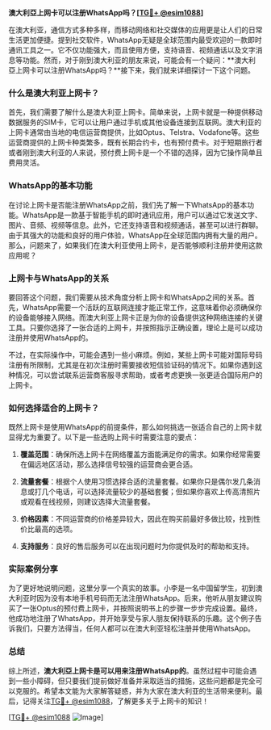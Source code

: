 **澳大利亞上网卡可以注册WhatsApp吗？[[TG💪+ @esim1088](https://t.me/s/esim1088)]**

在澳大利亚，通信方式多种多样，而移动网络和社交媒体的应用更是让人们的日常生活更加便捷。提到社交软件，WhatsApp无疑是全球范围内最受欢迎的一款即时通讯工具之一。它不仅功能强大，而且使用方便，支持语音、视频通话以及文字消息等功能。然而，对于刚到澳大利亚的朋友来说，可能会有一个疑问：**澳大利亞上网卡可以注册WhatsApp吗？**接下来，我们就来详细探讨一下这个问题。

### 什么是澳大利亚上网卡？

首先，我们需要了解什么是澳大利亚上网卡。简单来说，上网卡就是一种提供移动数据服务的SIM卡，它可以让用户通过手机或其他设备连接到互联网。澳大利亚的上网卡通常由当地的电信运营商提供，比如Optus、Telstra、Vodafone等。这些运营商提供的上网卡种类繁多，既有长期合约卡，也有预付费卡。对于短期旅行者或者刚到澳大利亚的人来说，预付费上网卡是一个不错的选择，因为它操作简单且费用灵活。

### WhatsApp的基本功能

在讨论上网卡是否能注册WhatsApp之前，我们先了解一下WhatsApp的基本功能。WhatsApp是一款基于智能手机的即时通讯应用，用户可以通过它发送文字、图片、音频、视频等信息。此外，它还支持语音和视频通话，甚至可以进行群聊。由于其强大的功能和良好的用户体验，WhatsApp在全球范围内拥有大量的用户。那么，问题来了，如果我们在澳大利亚使用上网卡，是否能够顺利注册并使用这款应用呢？

### 上网卡与WhatsApp的关系

要回答这个问题，我们需要从技术角度分析上网卡和WhatsApp之间的关系。首先，WhatsApp需要一个活跃的互联网连接才能正常工作，这意味着你必须确保你的设备能够接入网络。而澳大利亚上网卡正是为你的设备提供这种网络连接的关键工具。只要你选择了一张合适的上网卡，并按照指示正确设置，理论上是可以成功注册并使用WhatsApp的。

不过，在实际操作中，可能会遇到一些小麻烦。例如，某些上网卡可能对国际号码注册有所限制，尤其是在初次注册时需要接收短信验证码的情况下。如果你遇到这种情况，可以尝试联系运营商客服寻求帮助，或者考虑更换一张更适合国际用户的上网卡。

### 如何选择适合的上网卡？

既然上网卡是使用WhatsApp的前提条件，那么如何挑选一张适合自己的上网卡就显得尤为重要了。以下是一些选购上网卡时需要注意的要点：

1. **覆盖范围**：确保所选上网卡在网络覆盖方面能满足你的需求。如果你经常需要在偏远地区活动，那么选择信号较强的运营商会更合适。
   
2. **流量套餐**：根据个人使用习惯选择合适的流量套餐。如果你只是偶尔发几条消息或打几个电话，可以选择流量较少的基础套餐；但如果你喜欢上传高清照片或观看在线视频，则建议选择大流量套餐。

3. **价格因素**：不同运营商的价格差异较大，因此在购买前最好多做比较，找到性价比最高的选项。

4. **支持服务**：良好的售后服务可以在出现问题时为你提供及时的帮助和支持。

### 实际案例分享

为了更好地说明问题，这里分享一个真实的故事。小李是一名中国留学生，初到澳大利亚时因为没有本地手机号码而无法注册WhatsApp。后来，他听从朋友建议购买了一张Optus的预付费上网卡，并按照说明书上的步骤一步步完成设置。最终，他成功地注册了WhatsApp，并开始享受与家人朋友保持联系的乐趣。这个例子告诉我们，只要方法得当，任何人都可以在澳大利亚轻松注册并使用WhatsApp。

### 总结

综上所述，**澳大利亞上网卡是可以用来注册WhatsApp的**。虽然过程中可能会遇到一些小障碍，但只要我们提前做好准备并采取适当的措施，这些问题都是完全可以克服的。希望本文能为大家解答疑惑，并为大家在澳大利亚的生活带来便利。最后，记得关注[TG💪+ @esim1088](https://t.me/s/esim1088)，了解更多关于上网卡的知识！

[[TG💪+ @esim1088](https://t.me/s/esim1088) ![Image](https://i.postimg.cc/4NQfJmqS/Snipaste-2025-05-13-00-14-12.png)]